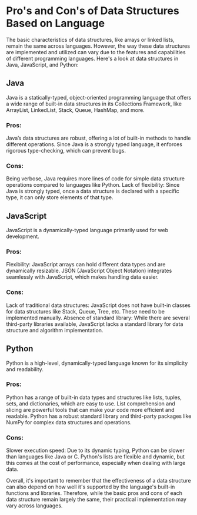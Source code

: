 # Pro's and Con's of Data Structures Based on Language

The basic characteristics of data structures, like arrays or linked lists, remain the same across languages. However, the way these data structures are implemented and utilized can vary due to the features and capabilities of different programming languages. Here's a look at data structures in Java, JavaScript, and Python:

## Java

Java is a statically-typed, object-oriented programming language that offers a wide range of built-in data structures in its Collections Framework, like ArrayList, LinkedList, Stack, Queue, HashMap, and more.

### Pros:
Java’s data structures are robust, offering a lot of built-in methods to handle different operations.
Since Java is a strongly typed language, it enforces rigorous type-checking, which can prevent bugs.

### Cons:
Being verbose, Java requires more lines of code for simple data structure operations compared to languages like Python.
Lack of flexibility: Since Java is strongly typed, once a data structure is declared with a specific type, it can only store elements of that type.

## JavaScript

JavaScript is a dynamically-typed language primarily used for web development.

### Pros:
Flexibility: JavaScript arrays can hold different data types and are dynamically resizable.
JSON (JavaScript Object Notation) integrates seamlessly with JavaScript, which makes handling data easier.

### Cons:
Lack of traditional data structures: JavaScript does not have built-in classes for data structures like Stack, Queue, Tree, etc. These need to be implemented manually.
Absence of standard library: While there are several third-party libraries available, JavaScript lacks a standard library for data structure and algorithm implementation.

## Python

Python is a high-level, dynamically-typed language known for its simplicity and readability.

### Pros:
Python has a range of built-in data types and structures like lists, tuples, sets, and dictionaries, which are easy to use.
List comprehension and slicing are powerful tools that can make your code more efficient and readable.
Python has a robust standard library and third-party packages like NumPy for complex data structures and operations.

### Cons:
Slower execution speed: Due to its dynamic typing, Python can be slower than languages like Java or C.
Python's lists are flexible and dynamic, but this comes at the cost of performance, especially when dealing with large data.

Overall, it's important to remember that the effectiveness of a data structure can also depend on how well it's supported by the language's built-in functions and libraries. Therefore, while the basic pros and cons of each data structure remain largely the same, their practical implementation may vary across languages.